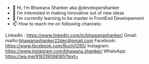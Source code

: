 - 👋 Hi, I’m Bhawana Shanker aka @developershanker
- 👀 I’m interested in making innovative out of new ideas
- 🌱 I’m currently learning to be master in FrontEnd Developement
- 📫 How to reach me on following channels:

Linkedin : https://www.linkedin.com/in/bhawanashanker/
Gmail: mailto:bhawanashanker22dec@gmail.com
Facebook: https://www.facebook.com/Ruchi1295/
Instagram: https://www.instagram.com/bhawana.shanker/
WhatsApp: https://wa.me/918319098165?text=


<!---
developershanker/dhttps://www.facebook.com/Ruchi1295/evelopershanker is a ✨ special ✨ repository because its `README.md` (this file) appears on your GitHub profile.
You can click the Preview link to take a look at your changes.
--->
